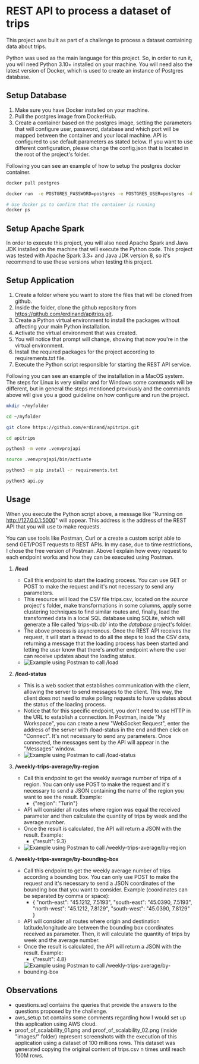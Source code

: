 # REST API to process a dataset of trips

This project was built as part of a challenge to process a dataset containing data about trips.

Python was used as the main language for this project. So, in order to run it, you will need Python 3.10+ installed on your machine. You will need also the latest version of Docker, which is used to create an instance of Postgres database.

## Setup Database

1. Make sure you have Docker installed on your machine.
2. Pull the postgres image from DockerHub.
3. Create a container based on the postgres image, setting the parameters that will configure user, password, database and which port will be mapped between the container and your local machine. API is configured to use default parameters as stated below. If you want to use different configuration, please change the config.json that is located in the root of the project's folder.

Following you can see an example of how to setup the postgres docker container.

```bash
docker pull postgres

docker run  -e POSTGRES_PASSWORD=postgres -e POSTGRES_USER=postgres -d -p 5432:5432 postgres

# Use docker ps to confirm that the container is running
docker ps
```

## Setup Apache Spark

In order to execute this project, you will also need Apache Spark and Java JDK installed on the machine that will execute the Python code. This project was tested with Apache Spark 3.3+ and Java JDK version 8, so it's recommend to use these versions when testing this project.


## Setup Application

1. Create a folder where you want to store the files that will be cloned from github.
2. Inside the folder, clone the github repository from https://github.com/erdinand/apitrips.git.
3. Create a Python virtual environment to install the packages without affecting your main Python installation.
4. Activate the virtual environment that was created.
5. You will notice that prompt will change, showing that now you're in the virtual environment.
6. Install the required packages for the project according to requirements.txt file.
7. Execute the Python script responsible for starting the REST API service.

Following you can see an example of the installation in a MacOS system. The steps for Linux is very similar and for Windows some commands will be different, but in general the steps mentioned previously and the commands above will give you a good guideline on how configure and run the project.

```bash
mkdir ~/myfolder

cd ~/myfolder

git clone https://github.com/erdinand/apitrips.git

cd apitrips

python3 -m venv .venvprojapi

source .venvprojapi/bin/activate

python3 -m pip install -r requirements.txt

python3 api.py
```


## Usage

When you execute the Python script above, a message like "Running on http://127.0.0.1:5000" will appear. This address is the address of the REST API that you will use to make requests.

You can use tools like Postman, Curl or a create a custom script able to send GET/POST requests to REST APIs. In my case, due to time restrictions, I chose the free version of Postman. Above I explain how every request to each endpoint works and how they can be executed using Postman.

1. **/load**
     - Call this endpoint to start the loading process. You can use GET or POST to make the request and it's not necessary to send any parameters. 
     - This resource will load the CSV file trips.csv, located on the *source* project's folder, make transformations in some columns, apply some clustering techniques to find similar routes and, finally, load the transformed data in a local SQL database using SQLite, which will generate a file called 'trips-db.db' into the *database* project's folder.
     - The above process is asyncronous. Once the REST API receives the request, it will start a thread to do all the steps to load the CSV data, returning a message that the loading process has been started and letting the user know that there's another endpoint where the user can receive updates about the loading status.
     - ![Example using Postman to call /load](images/postman-01-load.png?raw=true "Example using Postman to call /load")

2. **/load-status**
     - This is a web socket that establishes communication with the client, allowing the server to send messages to the client. This way, the client does not need to make polling requests to have updates about the status of the loading process.
     - Notice that for this specific endpoint, you don't need to use HTTP in the URL to establish a connection. In Postman, inside "My Workspace", you can create a new "WebSocket Request", enter the address of the server with /load-status in the end and then click on "Connect". It's not necessary to send any parameters. Once connected, the messages sent by the API will appear in the "Messages" window.
     - ![Example using Postman to call /load-status](images/postman-02-load-status.png?raw=true "Example using Postman to call /load-status")

3. **/weekly-trips-average/by-region**
     - Call this endpoint to get the weekly average number of trips of a region. You can only use POST to make the request and it's necessary to send a JSON containing the name of the region you want to see the result. Example:
        -   {"region": "Turin"}
     - API will consider all routes where region was equal the received parameter and then calculate the quantity of trips by week and the average number.
     - Once the result is calculated, the API will return a JSON with the result. Example:
        -   {"result": 9.3}
     - ![Example using Postman to call /weekly-trips-average/by-region](images/postman-03-avg-by-region.png?raw=true "Example using Postman to call /weekly-trips-average/by-region")

4. **/weekly-trips-average/by-bounding-box**
     - Call this endpoint to get the weekly average number of trips according a bounding box. You can only use POST to make the request and it's necessary to send a JSON coordinates of the bounding box that you want to consider. Example (coordinates can be separated by comma or space):
        -   {
                "north-east": "45.1212, 7.5193",
                "south-east": "45.0390, 7.5193",
                "north-west": "45.1212, 7.8129",
                "south-west": "45.0390, 7.8129"
            }
     - API will consider all routes where origin and destination latitude/longitude are between the bounding box coordinates received as parameter. Then, it will calculate the quantity of trips by week and the average number.
     - Once the result is calculated, the API will return a JSON with the result. Example:
        - {"result": 4.8}
     - ![Example using Postman to call /weekly-trips-average/by-bounding-box](images/postman-04-avg-by-bounding-box.png?raw=true "Example using Postman to call /weekly-trips-average/by-bounding-box")


## Observations 

 - questions.sql contains the queries that provide the answers to the questions proposed by the challenge.
 - aws_setup.txt contains some comments regarding how I would set up this application using AWS cloud.
 - proof_of_scalability_01.png and proof_of_scalability_02.png (inside "images/" folder) represent screenshots with the execution of this application using a dataset of 100 millions rows. This dataset was generated copying the original content of trips.csv n times until reach 100M rows.
